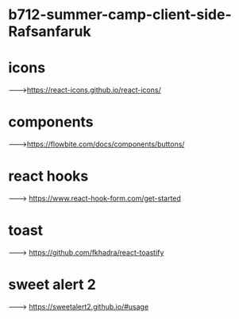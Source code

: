 # b712-summer-camp-client-side-Rafsanfaruk

# icons
--->https://react-icons.github.io/react-icons/

# components
--->https://flowbite.com/docs/components/buttons/

# react hooks
 ---> https://www.react-hook-form.com/get-started

 # toast
  ---> https://github.com/fkhadra/react-toastify

  # sweet alert 2
   ---> https://sweetalert2.github.io/#usage